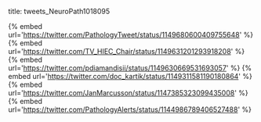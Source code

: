 title: tweets_NeuroPath1018095

{% embed url='https://twitter.com/PathologyTweet/status/1149680600409755648' %}
{% embed url='https://twitter.com/TV_HIEC_Chair/status/1149631201293918208' %}
{% embed url='https://twitter.com/pdiamandisii/status/1149630669531693057' %}
{% embed url='https://twitter.com/doc_kartik/status/1149311581190180864' %}
{% embed url='https://twitter.com/JanMarcusson/status/1147385323099435008' %}
{% embed url='https://twitter.com/PathologyAlerts/status/1144986789406527488' %}
